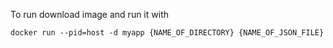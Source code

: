 To run download image and run it with

```
docker run --pid=host -d myapp {NAME_OF_DIRECTORY} {NAME_OF_JSON_FILE}
```
